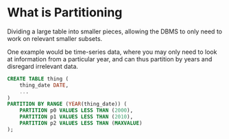 # What is Partitioning
Dividing a large table into smaller pieces, allowing the DBMS to only need to work on relevant smaller subsets.

One example would be time-series data, where you may only need to look at information from a particular year, and can thus partition by years and disregard irrelevant data.
```sql
CREATE TABLE thing (
	thing_date DATE,
	...
)
PARTITION BY RANGE (YEAR(thing_date)) (
	PARTITION p0 VALUES LESS THAN (2000),
	PARTITION p1 VALUES LESS THAN (2010),
	PARTITION p2 VALUES LESS THAN (MAXVALUE)
);
```